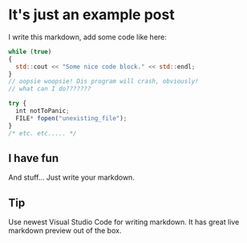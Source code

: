 [devblog-post-date]: # (2018-03-16 22:57:06)

# It's just an example post

I write this markdown, add some code like here:

```javascript
while (true)
{
  std::cout << "Some nice code block." << std::endl;
}
// oopsie woopsie! Dis program will crash, obviously!
// what can I do???????

try {
  int notToPanic;
  FILE* fopen("unexisting_file");
}
/* etc. etc..... */
```

## I have fun

And stuff... Just write your markdown.

## Tip

Use newest Visual Studio Code for writing markdown. It has great live markdown preview out of the box.
